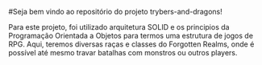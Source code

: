 #Seja bem vindo ao repositório do projeto trybers-and-dragons!

Para este projeto, foi utilizado arquitetura SOLID e os principios da Programação Orientada a Objetos para termos uma estrutura de jogos de RPG. Aqui, teremos diversas raças e classes do Forgotten Realms, onde é possível até mesmo travar batalhas com monstros ou outros players.

